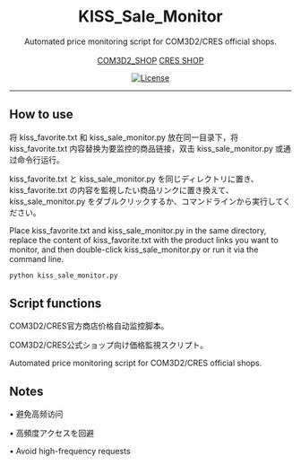 <div align="center">

<h1>KISS_Sale_Monitor</h1>
  
Automated price monitoring script for COM3D2/CRES official shops.<br><br>
[COM3D2_SHOP](https://com3d2-shop.s-court.me/top/tag/none/tc/1)
[CRES SHOP](https://com3d2-shop.s-court.me/cres/top/tag/none/tc/1)

[![License](https://img.shields.io/badge/LICENSE-MIT-green.svg?style=for-the-badge)](https://github.com/echoesofanelusiveage/KISS_Sale_Monitor/blob/main/LICENSE)

</div>

---

## How to use

将 kiss_favorite.txt 和 kiss_sale_monitor.py 放在同一目录下，将 kiss_favorite.txt 内容替换为要监控的商品链接，双击 kiss_sale_monitor.py 或通过命令行运行。

kiss_favorite.txt と kiss_sale_monitor.py を同じディレクトリに置き、kiss_favorite.txt の内容を監視したい商品リンクに置き換えて、kiss_sale_monitor.py をダブルクリックするか、コマンドラインから実行してください。

Place kiss_favorite.txt and kiss_sale_monitor.py in the same directory, replace the content of kiss_favorite.txt with the product links you want to monitor, and then double-click kiss_sale_monitor.py or run it via the command line.

```bash
python kiss_sale_monitor.py
```

## Script functions

COM3D2/CRES官方商店价格自动监控脚本。

COM3D2/CRES公式ショップ向け価格監視スクリプト。

Automated price monitoring script for COM3D2/CRES official shops.

## Notes

• 避免高频访问

• 高頻度アクセスを回避

• Avoid high-frequency requests
